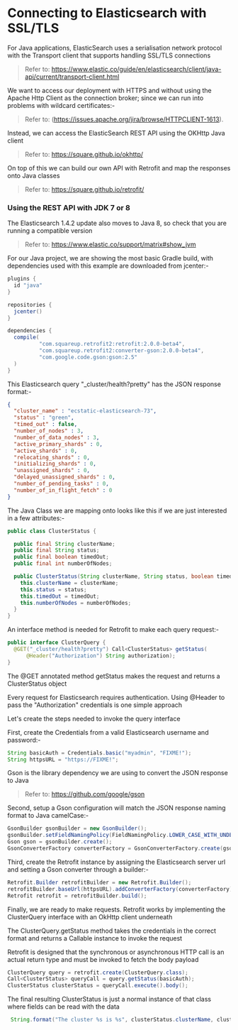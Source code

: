 # Connecting to Elasticsearch with SSL/TLS

For Java applications, ElasticSearch uses a serialisation network protocol with the Transport client that supports handling SSL/TLS connections

> Refer to: https://www.elastic.co/guide/en/elasticsearch/client/java-api/current/transport-client.html

We want to access our deployment with HTTPS and without using the Apache Http Client as the connection broker; since we can run into problems with wildcard certificates:-

> Refer to: (https://issues.apache.org/jira/browse/HTTPCLIENT-1613).

Instead, we can access the ElasticSearch REST API using the OKHttp Java client

> Refer to: https://square.github.io/okhttp/

On top of this we can build our own API with Retrofit and map the responses onto Java classes

> Refer to: https://square.github.io/retrofit/

### Using the REST API with JDK 7 or 8

The Elasticsearch 1.4.2 update also moves to Java 8, so check that you are running a compatible version

> Refer to: https://www.elastic.co/support/matrix#show_jvm

For our Java project, we are showing the most basic Gradle build, with dependencies used with this example are downloaded from jcenter:-

``` gradle
plugins {
  id "java"
}

repositories {
  jcenter()
}

dependencies {
  compile(
          "com.squareup.retrofit2:retrofit:2.0.0-beta4",
          "com.squareup.retrofit2:converter-gson:2.0.0-beta4",
          "com.google.code.gson:gson:2.5"
  )
}
```

This Elasticsearch query "_cluster/health?pretty" has the JSON response format:-

``` json
{
  "cluster_name" : "ecstatic-elasticsearch-73",
  "status" : "green",
  "timed_out" : false,
  "number_of_nodes" : 3,
  "number_of_data_nodes" : 3,
  "active_primary_shards" : 0,
  "active_shards" : 0,
  "relocating_shards" : 0,
  "initializing_shards" : 0,
  "unassigned_shards" : 0,
  "delayed_unassigned_shards" : 0,
  "number_of_pending_tasks" : 0,
  "number_of_in_flight_fetch" : 0
}
```

The Java Class we are mapping onto looks like this if we are just interested in a few attributes:-

``` java
public class ClusterStatus {

  public final String clusterName;
  public final String status;
  public final boolean timedOut;
  public final int numberOfNodes;

  public ClusterStatus(String clusterName, String status, boolean timedOut, int numberOfNodes) {
    this.clusterName = clusterName;
    this.status = status;
    this.timedOut = timedOut;
    this.numberOfNodes = numberOfNodes;
  }
}
```

An interface method is needed for Retrofit to make each query request:-

``` java
public interface ClusterQuery {
  @GET("_cluster/health?pretty") Call<ClusterStatus> getStatus(
      @Header("Authorization") String authorization);
}
```

The @GET annotated method getStatus makes the request and returns a ClusterStatus object

Every request for Elasticsearch requires authentication. Using @Header to pass the "Authorization" credentials is one simple approach

Let's create the steps needed to invoke the query interface

First, create the Credentials from a valid Elasticsearch username and password:-

``` java
String basicAuth = Credentials.basic("myadmin", "FIXME!");
String httpsURL = "https://FIXME!";
```

Gson is the library dependency we are using to convert the JSON response to Java

> Refer to: https://github.com/google/gson

Second, setup a Gson configuration will match the JSON response naming format to Java camelCase:-

``` java
GsonBuilder gsonBuilder = new GsonBuilder();
gsonBuilder.setFieldNamingPolicy(FieldNamingPolicy.LOWER_CASE_WITH_UNDERSCORES);
Gson gson = gsonBuilder.create();
GsonConverterFactory converterFactory = GsonConverterFactory.create(gson);
```

Third, create the Retrofit instance by assigning the Elasticsearch server url and setting a Gson converter through a builder:-

``` java
Retrofit.Builder retrofitBuilder = new Retrofit.Builder();
retrofitBuilder.baseUrl(httpsURL).addConverterFactory(converterFactory);
Retrofit retrofit = retrofitBuilder.build();
```

Finally, we are ready to make requests. Retrofit works by implementing the ClusterQuery interface with an OkHttp client underneath

The ClusterQuery.getStatus method takes the credentials in the correct format and returns a Callable instance to invoke the request

Retrofit is designed that the synchronous or asynchronous HTTP call is an actual return type and must be invoked to fetch the body payload

``` java
ClusterQuery query = retrofit.create(ClusterQuery.class);
Call<ClusterStatus> queryCall = query.getStatus(basicAuth);
ClusterStatus clusterStatus = queryCall.execute().body();
```
The final resulting ClusterStatus is just a normal instance of that class where fields can be read with the data

``` java
 String.format("The cluster %s is %s", clusterStatus.clusterName, clusterStatus.status);
```